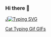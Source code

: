 ### Hi there 👋

<!--
**zhanhaor/zhanhaor** is a ✨ _special_ ✨ repository because its `README.md` (this file) appears on your GitHub profile.

Here are some ideas to get you started:

- 🔭 I’m currently working on ...
- 🌱 I’m currently learning ...
- 👯 I’m looking to collaborate on ...
- 🤔 I’m looking for help with ...
- 💬 Ask me about ...
- 📫 How to reach me: ...
- 😄 Pronouns: ...
- ⚡ Fun fact: ...
-->

<a href="https://git.io/typing-svg">J<img src="https://readme-typing-svg.herokuapp.com?font=Fira+Code&pause=1000&random=false&width=435&lines=GameLover+%26+Programer+%26+Designer;Have+funnnnnnnnnnn!!!!!" alt="Typing SVG" /></a>



<a href="https://tenor.com/search/cat+typing+gif-gifs">Cat Typing Gif GIFs</a></div> 
